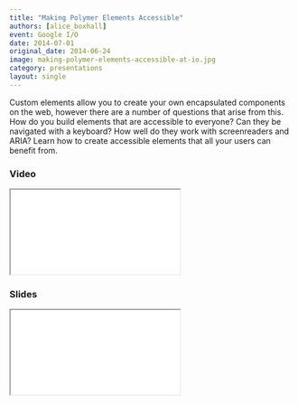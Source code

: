 ```yaml
---
title: "Making Polymer Elements Accessible"
authors: [alice_boxhall]
event: Google I/O
date: 2014-07-01
original_date: 2014-06-24
image: making-polymer-elements-accessible-at-io.jpg
category: presentations
layout: single
---
```


Custom elements allow you to create your own encapsulated components on the web,
however there are a number of questions that arise from this. How do you build
elements that are accessible to everyone? Can they be navigated with a keyboard?
How well do they work with screenreaders and ARIA? Learn how to create
accessible elements that all your users can benefit from.

<!-- Excerpt -->

### Video

<div class="iframe-wrap">
    <iframe src="//www.youtube.com/embed/_IBiXfxhF-A" itemprop="video"></iframe>
</div>

### Slides

<div class="iframe-wrap">
    <iframe src="//www.slideshare.net/slideshow/embed_code/36519773"></iframe>
</div>
